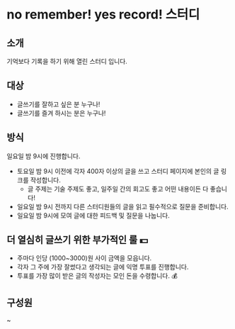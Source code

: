 # no remember! yes record! 스터디

## 소개

기억보다 기록을 하기 위해 열린 스터디 입니다.

## 대상

- 글쓰기를 잘하고 싶은 분 누구나!
- 글쓰기를 즐겨 하시는 분은 누구나!

## 방식

일요일 밤 9시에 진행합니다.

- 토요일 밤 9시 이전에 각자 400자 이상의 글을 쓰고 스터디 페이지에 본인의 글 링크를 작성합니다.
    - 글 주제는 기술 주제도 좋고, 일주일 간의 회고도 좋고 어떤 내용이든 다 좋습니다!
- 일요일 밤 9시 전까지 다른 스터디원들의 글을 읽고 필수적으로 질문을 준비합니다.
- 일요일 밤 9시에 모여 글에 대한 피드백 및 질문을 나눕니다.

## 더 열심히 글쓰기 위한 부가적인 룰 💵

- 주마다 인당 (1000~3000)원 사이 금액을 모읍니다.
- 각자 그 주에 가장 잘썼다고 생각되는 글에 익명 투표를 진행합니다.
- 투표를 가장 많이 받은 글의 작성자는 모인 돈을 수령합니다. 💰

## 구성원
~
